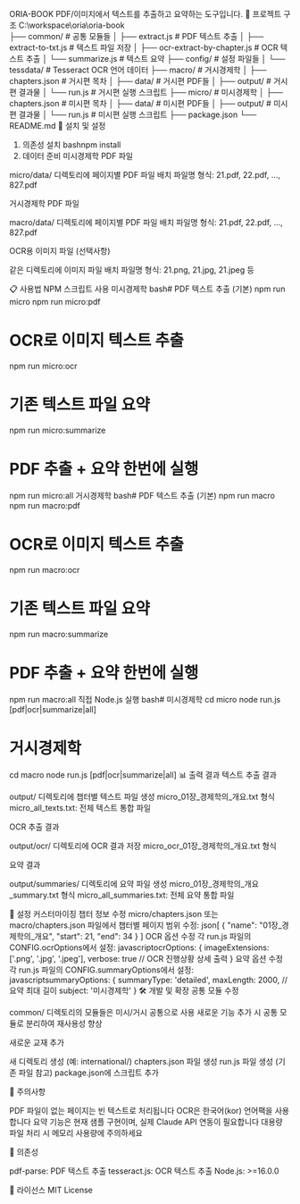 ORIA-BOOK
PDF/이미지에서 텍스트를 추출하고 요약하는 도구입니다.
📁 프로젝트 구조
C:\workspace\oria\oria-book\
├── common/                    # 공통 모듈들
│   ├── extract.js            # PDF 텍스트 추출
│   ├── extract-to-txt.js     # 텍스트 파일 저장
│   ├── ocr-extract-by-chapter.js  # OCR 텍스트 추출
│   └── summarize.js          # 텍스트 요약
├── config/                   # 설정 파일들
│   └── tessdata/            # Tesseract OCR 언어 데이터
├── macro/                   # 거시경제학
│   ├── chapters.json        # 거시편 목차
│   ├── data/               # 거시편 PDF들
│   ├── output/             # 거시편 결과물
│   └── run.js              # 거시편 실행 스크립트
├── micro/                  # 미시경제학
│   ├── chapters.json       # 미시편 목차
│   ├── data/              # 미시편 PDF들
│   ├── output/            # 미시편 결과물
│   └── run.js             # 미시편 실행 스크립트
├── package.json
└── README.md
🚀 설치 및 설정
1. 의존성 설치
bashnpm install
2. 데이터 준비
미시경제학 PDF 파일

micro/data/ 디렉토리에 페이지별 PDF 파일 배치
파일명 형식: 21.pdf, 22.pdf, ..., 827.pdf

거시경제학 PDF 파일

macro/data/ 디렉토리에 페이지별 PDF 파일 배치
파일명 형식: 21.pdf, 22.pdf, ..., 827.pdf

OCR용 이미지 파일 (선택사항)

같은 디렉토리에 이미지 파일 배치
파일명 형식: 21.png, 21.jpg, 21.jpeg 등

📋 사용법
NPM 스크립트 사용
미시경제학
bash# PDF 텍스트 추출 (기본)
npm run micro
npm run micro:pdf

# OCR로 이미지 텍스트 추출
npm run micro:ocr

# 기존 텍스트 파일 요약
npm run micro:summarize

# PDF 추출 + 요약 한번에 실행
npm run micro:all
거시경제학
bash# PDF 텍스트 추출 (기본)
npm run macro
npm run macro:pdf

# OCR로 이미지 텍스트 추출
npm run macro:ocr

# 기존 텍스트 파일 요약
npm run macro:summarize

# PDF 추출 + 요약 한번에 실행
npm run macro:all
직접 Node.js 실행
bash# 미시경제학
cd micro
node run.js [pdf|ocr|summarize|all]

# 거시경제학  
cd macro
node run.js [pdf|ocr|summarize|all]
📊 출력 결과
텍스트 추출 결과

output/ 디렉토리에 챕터별 텍스트 파일 생성
micro_01장_경제학의_개요.txt 형식
micro_all_texts.txt: 전체 텍스트 통합 파일

OCR 추출 결과

output/ocr/ 디렉토리에 OCR 결과 저장
micro_ocr_01장_경제학의_개요.txt 형식

요약 결과

output/summaries/ 디렉토리에 요약 파일 생성
micro_01장_경제학의_개요_summary.txt 형식
micro_all_summaries.txt: 전체 요약 통합 파일

🔧 설정 커스터마이징
챕터 정보 수정
micro/chapters.json 또는 macro/chapters.json 파일에서 챕터별 페이지 범위 수정:
json[
  {
    "name": "01장_경제학의_개요",
    "start": 21,
    "end": 34
  }
]
OCR 옵션 수정
각 run.js 파일의 CONFIG.ocrOptions에서 설정:
javascriptocrOptions: {
  imageExtensions: ['.png', '.jpg', '.jpeg'],
  verbose: true  // OCR 진행상황 상세 출력
}
요약 옵션 수정
각 run.js 파일의 CONFIG.summaryOptions에서 설정:
javascriptsummaryOptions: {
  summaryType: 'detailed',
  maxLength: 2000,  // 요약 최대 길이
  subject: '미시경제학'
}
🛠️ 개발 및 확장
공통 모듈 수정

common/ 디렉토리의 모듈들은 미시/거시 공통으로 사용
새로운 기능 추가 시 공통 모듈로 분리하여 재사용성 향상

새로운 교재 추가

새 디렉토리 생성 (예: international/)
chapters.json 파일 생성
run.js 파일 생성 (기존 파일 참고)
package.json에 스크립트 추가

📝 주의사항

PDF 파일이 없는 페이지는 빈 텍스트로 처리됩니다
OCR은 한국어(kor) 언어팩을 사용합니다
요약 기능은 현재 샘플 구현이며, 실제 Claude API 연동이 필요합니다
대용량 파일 처리 시 메모리 사용량에 주의하세요

🔗 의존성

pdf-parse: PDF 텍스트 추출
tesseract.js: OCR 텍스트 추출
Node.js: >=16.0.0

📄 라이선스
MIT License

